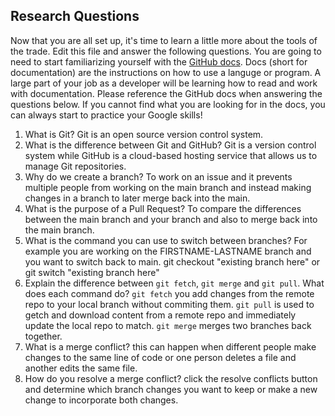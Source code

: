 ## Research Questions 

Now that you are all set up, it's time to learn a little more about the tools of the trade. Edit this file and answer the following questions. You are going to need to start familiarizing yourself with the [GitHub docs](https://docs.github.com/en). Docs (short for documentation) are the instructions on how to use a languge or program. A large part of your job as a developer will be learning how to read and work with documentation. Please reference the GitHub docs when answering the questions below. If you cannot find what you are looking for in the docs, you can always start to practice your Google skills!

1. What is Git? Git is an open source version control system.
2. What is the difference between Git and GitHub? Git is a version control system while GitHub is a cloud-based hosting service that allows us to manage Git repositories.
3. Why do we create a branch? To work on an issue and it prevents multiple people from working on the main branch and instead making changes in a branch to later merge back into the main.
4. What is the purpose of a Pull Request? To compare the differences between the main branch and your branch and also to merge back into the main branch.
5. What is the command you can use to switch between branches? For example you are working on the FIRSTNAME-LASTNAME branch and you want to switch back to main. git checkout "existing branch here" or git switch "existing branch here"
6. Explain the difference between `git fetch`, `git merge` and `git pull`. What does each command do? `git fetch` you add changes from the remote repo to your local branch without commiting them. `git pull` is used to getch and download content from a remote repo and immediately update the local repo to match. `git merge`  merges two branches back together.
7. What is a merge conflict? this can happen when different people make changes to the same line of code or one person deletes a file and another edits the same file.
8. How do you resolve a merge conflict? click the resolve conflicts button and determine which branch changes you want to keep or make a new change to incorporate both changes.
